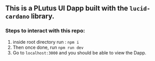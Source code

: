 ## This is a PLutus UI Dapp built with the `lucid-cardano` library.

### Steps to interact with this repo:
1) inside root directory run : `npm i`
2) Then once done, run `npm run dev`
3) Go to `localhost:3000` and you should be able to view the Dapp.

